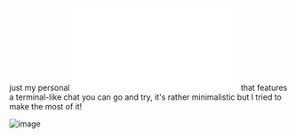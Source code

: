 just my personal ![site](dvelkow.me) that features a terminal-like chat you can go and try, it's rather minimalistic but I tried to make the most of it!

![image](https://github.com/user-attachments/assets/81433a44-016a-49d3-9ac6-5b70e5a55022)



